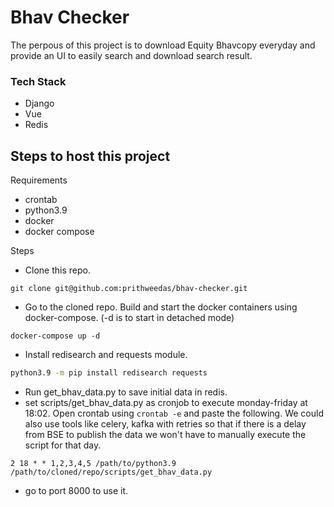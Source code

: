 # Bhav Checker

The perpous of this project is to download Equity Bhavcopy everyday and provide an UI to easily search and download search result.

### Tech Stack
  - Django
  - Vue
  - Redis

## Steps to host this project
Requirements
  - crontab
  - python3.9
  - docker
  - docker compose


Steps
  - Clone this repo.
```shell
git clone git@github.com:prithweedas/bhav-checker.git
```
 - Go to the cloned repo. Build and start the docker containers using docker-compose. (-d is to start in detached mode)

```shell
docker-compose up -d
```
  - Install redisearch and requests module.

```bash
python3.9 -m pip install redisearch requests
```
  - Run get_bhav_data.py to save initial data in redis.
  - set scripts/get_bhav_data.py as cronjob to execute monday-friday at 18:02. Open crontab using `crontab -e` and paste the following. We could also use tools like celery, kafka with retries so that if there is a delay from BSE to publish the data we won't have to manually execute the script for that day.

```
2 18 * * 1,2,3,4,5 /path/to/python3.9 /path/to/cloned/repo/scripts/get_bhav_data.py
```
 - go to port 8000 to use it.


